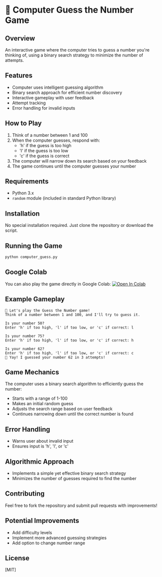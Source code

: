 # 🤖 Computer Guess the Number Game

## Overview
An interactive game where the computer tries to guess a number you're thinking of, using a binary search strategy to minimize the number of attempts.

## Features
- Computer uses intelligent guessing algorithm
- Binary search approach for efficient number discovery
- Interactive gameplay with user feedback
- Attempt tracking
- Error handling for invalid inputs

## How to Play
1. Think of a number between 1 and 100
2. When the computer guesses, respond with:
   - 'h' if the guess is too high
   - 'l' if the guess is too low
   - 'c' if the guess is correct
3. The computer will narrow down its search based on your feedback
4. The game continues until the computer guesses your number

## Requirements
- Python 3.x
- `random` module (included in standard Python library)

## Installation
No special installation required. Just clone the repository or download the script.

## Running the Game
```bash
python computer_guess.py
```

## Google Colab
You can also play the game directly in Google Colab:
[![Open In Colab](https://colab.research.google.com/assets/colab-badge.svg)](https://colab.research.google.com/drive/1yw-EpdQ8K9D-xicmsLdZE_0tXheidse_)

## Example Gameplay
```
🤖 Let's play the Guess the Number game!
Think of a number between 1 and 100, and I'll try to guess it.

Is your number 50?
Enter 'h' if too high, 'l' if too low, or 'c' if correct: l

Is your number 75?
Enter 'h' if too high, 'l' if too low, or 'c' if correct: h

Is your number 62?
Enter 'h' if too high, 'l' if too low, or 'c' if correct: c
🎉 Yay! I guessed your number 62 in 3 attempts!
```

## Game Mechanics
The computer uses a binary search algorithm to efficiently guess the number:
- Starts with a range of 1-100
- Makes an initial random guess
- Adjusts the search range based on user feedback
- Continues narrowing down until the correct number is found

## Error Handling
- Warns user about invalid input
- Ensures input is 'h', 'l', or 'c'

## Algorithmic Approach
- Implements a simple yet effective binary search strategy
- Minimizes the number of guesses required to find the number

## Contributing
Feel free to fork the repository and submit pull requests with improvements!

## Potential Improvements
- Add difficulty levels
- Implement more advanced guessing strategies
- Add option to change number range

## License
[MIT]